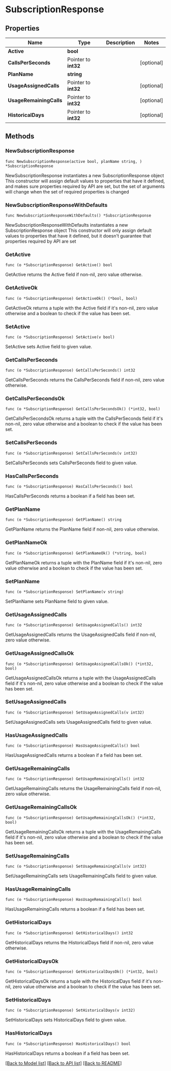 # SubscriptionResponse

## Properties

Name | Type | Description | Notes
------------ | ------------- | ------------- | -------------
**Active** | **bool** |  | 
**CallsPerSeconds** | Pointer to **int32** |  | [optional] 
**PlanName** | **string** |  | 
**UsageAssignedCalls** | Pointer to **int32** |  | [optional] 
**UsageRemainingCalls** | Pointer to **int32** |  | [optional] 
**HistoricalDays** | Pointer to **int32** |  | [optional] 

## Methods

### NewSubscriptionResponse

`func NewSubscriptionResponse(active bool, planName string, ) *SubscriptionResponse`

NewSubscriptionResponse instantiates a new SubscriptionResponse object
This constructor will assign default values to properties that have it defined,
and makes sure properties required by API are set, but the set of arguments
will change when the set of required properties is changed

### NewSubscriptionResponseWithDefaults

`func NewSubscriptionResponseWithDefaults() *SubscriptionResponse`

NewSubscriptionResponseWithDefaults instantiates a new SubscriptionResponse object
This constructor will only assign default values to properties that have it defined,
but it doesn't guarantee that properties required by API are set

### GetActive

`func (o *SubscriptionResponse) GetActive() bool`

GetActive returns the Active field if non-nil, zero value otherwise.

### GetActiveOk

`func (o *SubscriptionResponse) GetActiveOk() (*bool, bool)`

GetActiveOk returns a tuple with the Active field if it's non-nil, zero value otherwise
and a boolean to check if the value has been set.

### SetActive

`func (o *SubscriptionResponse) SetActive(v bool)`

SetActive sets Active field to given value.


### GetCallsPerSeconds

`func (o *SubscriptionResponse) GetCallsPerSeconds() int32`

GetCallsPerSeconds returns the CallsPerSeconds field if non-nil, zero value otherwise.

### GetCallsPerSecondsOk

`func (o *SubscriptionResponse) GetCallsPerSecondsOk() (*int32, bool)`

GetCallsPerSecondsOk returns a tuple with the CallsPerSeconds field if it's non-nil, zero value otherwise
and a boolean to check if the value has been set.

### SetCallsPerSeconds

`func (o *SubscriptionResponse) SetCallsPerSeconds(v int32)`

SetCallsPerSeconds sets CallsPerSeconds field to given value.

### HasCallsPerSeconds

`func (o *SubscriptionResponse) HasCallsPerSeconds() bool`

HasCallsPerSeconds returns a boolean if a field has been set.

### GetPlanName

`func (o *SubscriptionResponse) GetPlanName() string`

GetPlanName returns the PlanName field if non-nil, zero value otherwise.

### GetPlanNameOk

`func (o *SubscriptionResponse) GetPlanNameOk() (*string, bool)`

GetPlanNameOk returns a tuple with the PlanName field if it's non-nil, zero value otherwise
and a boolean to check if the value has been set.

### SetPlanName

`func (o *SubscriptionResponse) SetPlanName(v string)`

SetPlanName sets PlanName field to given value.


### GetUsageAssignedCalls

`func (o *SubscriptionResponse) GetUsageAssignedCalls() int32`

GetUsageAssignedCalls returns the UsageAssignedCalls field if non-nil, zero value otherwise.

### GetUsageAssignedCallsOk

`func (o *SubscriptionResponse) GetUsageAssignedCallsOk() (*int32, bool)`

GetUsageAssignedCallsOk returns a tuple with the UsageAssignedCalls field if it's non-nil, zero value otherwise
and a boolean to check if the value has been set.

### SetUsageAssignedCalls

`func (o *SubscriptionResponse) SetUsageAssignedCalls(v int32)`

SetUsageAssignedCalls sets UsageAssignedCalls field to given value.

### HasUsageAssignedCalls

`func (o *SubscriptionResponse) HasUsageAssignedCalls() bool`

HasUsageAssignedCalls returns a boolean if a field has been set.

### GetUsageRemainingCalls

`func (o *SubscriptionResponse) GetUsageRemainingCalls() int32`

GetUsageRemainingCalls returns the UsageRemainingCalls field if non-nil, zero value otherwise.

### GetUsageRemainingCallsOk

`func (o *SubscriptionResponse) GetUsageRemainingCallsOk() (*int32, bool)`

GetUsageRemainingCallsOk returns a tuple with the UsageRemainingCalls field if it's non-nil, zero value otherwise
and a boolean to check if the value has been set.

### SetUsageRemainingCalls

`func (o *SubscriptionResponse) SetUsageRemainingCalls(v int32)`

SetUsageRemainingCalls sets UsageRemainingCalls field to given value.

### HasUsageRemainingCalls

`func (o *SubscriptionResponse) HasUsageRemainingCalls() bool`

HasUsageRemainingCalls returns a boolean if a field has been set.

### GetHistoricalDays

`func (o *SubscriptionResponse) GetHistoricalDays() int32`

GetHistoricalDays returns the HistoricalDays field if non-nil, zero value otherwise.

### GetHistoricalDaysOk

`func (o *SubscriptionResponse) GetHistoricalDaysOk() (*int32, bool)`

GetHistoricalDaysOk returns a tuple with the HistoricalDays field if it's non-nil, zero value otherwise
and a boolean to check if the value has been set.

### SetHistoricalDays

`func (o *SubscriptionResponse) SetHistoricalDays(v int32)`

SetHistoricalDays sets HistoricalDays field to given value.

### HasHistoricalDays

`func (o *SubscriptionResponse) HasHistoricalDays() bool`

HasHistoricalDays returns a boolean if a field has been set.


[[Back to Model list]](../README.md#documentation-for-models) [[Back to API list]](../README.md#documentation-for-api-endpoints) [[Back to README]](../README.md)


